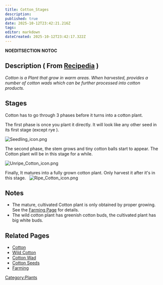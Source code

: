 ```yaml
---
title: Cotton_Stages
description: 
published: true
date: 2025-10-12T23:42:21.216Z
tags: 
editor: markdown
dateCreated: 2025-10-12T23:42:17.322Z
---
```


__NOEDITSECTION__ __NOTOC__

## Description ( From [Recipedia](Recipedia "wikilink") )

*Cotton is a Plant that grow in warm areas. When harvested, provides a
number of cotton wads which can be further processed into cotton
products.*

## Stages

Cotton has to go through 3 phases before it turns into a cotton plant.

The first phase is once you plant it directly. It will look like any
other seed in its first stage (except rye ).

![Seedling_icon.png](Seedling_icon.png "Seedling_icon.png")

The second phase, the stem grows and tiny cotton balls start to appear.
The Cotton plant will be in this stage for a while.

![Unripe_Cotton_icon.png](Unripe_Cotton_icon.png
"Unripe_Cotton_icon.png")

Finally, It matures into a fully grown cotton plant. Only harvest it
after it's in this stage.  
![Ripe_Cotton_icon.png](Ripe_Cotton_icon.png "Ripe_Cotton_icon.png")

## Notes 

  - The mature, cultivated Cotton plant is only obtained by proper
    growing. See the [Farming Page](Farming "wikilink") for details. 
  - The wild cotton plant has greenish cotton buds, the cultivated plant
    has big white buds.  

## Related Pages 

  - [Cotton](Recipaedia/Plants/Cotton.md "wikilink")
  - [Wild Cotton](Wild_Cotton "wikilink")
  - [Cotton Wad](Cotton_Wad "wikilink")
  - [Cotton Seeds](Recipaedia/Plants/Cotton_Seeds.md "wikilink")
  - [Farming](Farming "wikilink")

[Category:Plants](Category:Plants "wikilink")